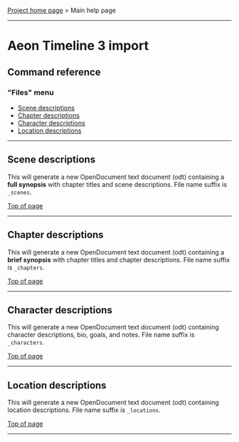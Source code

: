 [Project home page](https://peter88213.github.io/aeon3odt/) > Main help page

------------------------------------------------------------------------

# Aeon Timeline 3 import

## Command reference

### "Files" menu

-   [Scene descriptions](#scene-descriptions)
-   [Chapter descriptions](#chapter-descriptions)
-   [Character descriptions](#character-descriptions)
-   [Location descriptions](#location-descriptions)

------------------------------------------------------------------------

## Scene descriptions

This will generate a new OpenDocument text document (odt) containing a
**full synopsis** with chapter titles and scene descriptions. 
File name suffix is `_scenes`.

[Top of page](#top)

------------------------------------------------------------------------

## Chapter descriptions

This will generate a new OpenDocument text document (odt) containing a
**brief synopsis** with chapter titles and chapter descriptions. 
File name suffix is `_chapters`.

[Top of page](#top)

------------------------------------------------------------------------


## Character descriptions

This will generate a new OpenDocument text document (odt) containing
character descriptions, bio, goals, and notes. File name suffix is
`_characters`.

[Top of page](#top)

------------------------------------------------------------------------

## Location descriptions

This will generate a new OpenDocument text document (odt) containing
location descriptions. File name suffix is `_locations`.

[Top of page](#top)

------------------------------------------------------------------------

